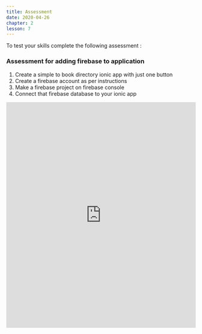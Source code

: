 ```yaml
---
title: Assessment
date: 2020-04-26
chapter: 2
lesson: 7
---
```


To test your skills complete the following assessment :

### Assessment for adding firebase to application 

1. Create a simple to book directory  ionic app with just one button 
2. Create a firebase account as per instructions
3. Make a firebase project on firebase console
4. Connect that firebase database to your ionic app

<iframe style="width: 100%; height: 600px; border: none" src="https://stackblitz.com/edit/angular-ivy-pmt4ef?file=src/app/login/login.component.html"></iframe>